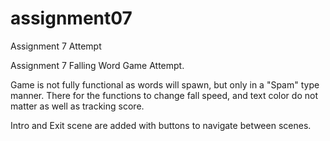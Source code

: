 # assignment07
 Assignment 7 Attempt
 
Assignment 7 Falling Word Game Attempt. 

Game is not fully functional as words will spawn, but only in a "Spam" type manner. 
There for the functions to change fall speed, and text color do not matter as well as tracking score. 

Intro and Exit scene are added with buttons to navigate between scenes. 
